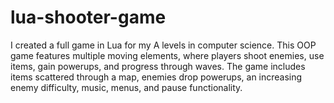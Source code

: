 # lua-shooter-game
I created a full game in Lua for my A levels in computer science. This OOP game features multiple moving elements, where players shoot enemies, use items, gain powerups, and progress through waves. The game includes items scattered through a map, enemies drop powerups, an increasing enemy difficulty, music, menus, and pause functionality.
